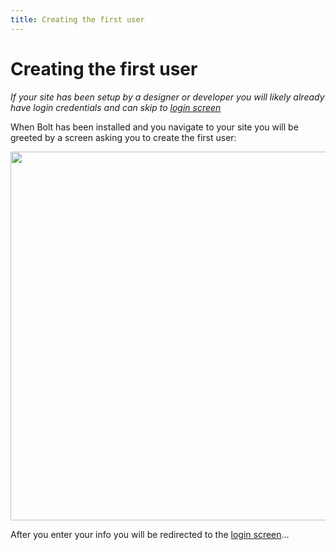 ```yaml
---
title: Creating the first user
---
```

Creating the first user
=======================

*If your site has been setup by a designer or developer you will likely already
have login credentials and can skip to [login screen](login)*

When Bolt has been installed and you navigate to your site you will be greeted
by a screen asking you to create the first user:

<a href="/files/screenshots/user-first.png" class="popup"><img src="/files/screenshots/user-first.png" width="590"></a><br>

After you enter your info you will be redirected to the
[login screen](login)...